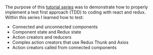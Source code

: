 The purpose of this <a href="https://www.youtube.com/playlist?list=PL-Db3tEF6pB8Am-IhCRgyGSxTalkDpUV" target="_blank">tutorial series</a> was to demonstrate how to properly implement a test first approach (TDD) to coding with react and redux. Within this series I learned how to test:

- Connected and unconnected components
 - Component state and Redux state
 - Action creators and reducers
 - Complex action creators that use Redux Thunk and Axios
 - Action creators called from connected components
